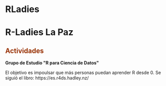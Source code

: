 # RLadies
<html>
  <body>
    <h1><strong>R-Ladies La Paz</strong></h1>
    <h2><span style="color: #993300;">Actividades</span></h2>
    <p><strong>Grupo de Estudio "R para Ciencia de Datos"</strong></p>
    <p>El objetivo es impoulsar que m&aacute;s personas puedan aprender R desde 0. Se siguió el libro: https://es.r4ds.hadley.nz/</p>
    <p>&nbsp;</p>
  </body>  
</html>
